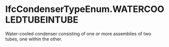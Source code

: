 IfcCondenserTypeEnum.WATERCOOLEDTUBEINTUBE
==========================================
Water-cooled condenser consisting of one or more assemblies of two tubes, one
within the other.


